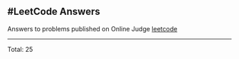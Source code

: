 #LeetCode Answers
-----
Answers to problems published on Online Judge [leetcode](https://oj.leetcode.com)

-----
Total: 25

